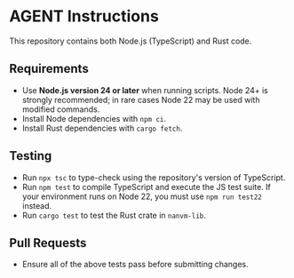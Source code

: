 # AGENT Instructions

This repository contains both Node.js (TypeScript) and Rust code.

## Requirements
- Use **Node.js version 24 or later** when running scripts. Node 24+ is strongly recommended; in rare cases Node 22 may be used with modified commands.
- Install Node dependencies with `npm ci`.
- Install Rust dependencies with `cargo fetch`.

## Testing
- Run `npx tsc` to type-check using the repository's version of TypeScript.
- Run `npm test` to compile TypeScript and execute the JS test suite. If your environment runs on Node 22, you must use `npm run test22` instead.
- Run `cargo test` to test the Rust crate in `nanvm-lib`.

## Pull Requests
- Ensure all of the above tests pass before submitting changes.
